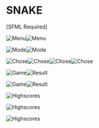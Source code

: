 # SNAKE


[SFML Required]


![Menu](https://i.imgur.com/oNE8UXo.png)![Menu](https://i.imgur.com/wxuqXgI.png)

![Mode](https://i.imgur.com/rCLBPjg.png)![Mode](https://i.imgur.com/71KVT5V.png)

![Chose](https://i.imgur.com/AVv6eux.png)![Chose](https://i.imgur.com/dtQxykX.png)![Chose](https://i.imgur.com/qhghVvp.png)![Chose](https://i.imgur.com/LroZuu2.png)

![Game](https://i.imgur.com/hGWR1Xk.png)![Result](https://i.imgur.com/PKC7efw.png)

![Game](https://i.imgur.com/3RN43VU.png)![Result](https://i.imgur.com/WTvzS8o.png)

![Highscores](https://i.imgur.com/0SjMxO9.png)

![Highscores](https://i.imgur.com/BzqS3LA.png)

![Highscores](https://i.imgur.com/SS8XTjK.png)
